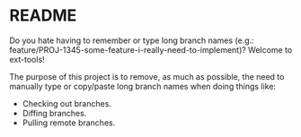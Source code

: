 # README #

Do you hate having to remember or type long branch names (e.g.: feature/PROJ-1345-some-feature-i-really-need-to-implement)? Welcome to ext-tools! 

The purpose of this project is to remove, as much as possible, the need to manually type or copy/paste long branch names when doing things like:

* Checking out branches.
* Diffing branches.
* Pulling remote branches.